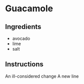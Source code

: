 # Guacamole
## Ingredients
* avocado
* lime
* salt
## Instructions
An ill-considered change
A new line